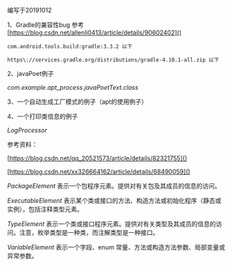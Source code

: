 编写于20191012 

1、Gradle的兼容性bug 参考
[https://blog.csdn.net/allenli0413/article/details/90602402]()

`com.android.tools.build:gradle:3.3.2 以下`

`https\://services.gradle.org/distributions/gradle-4.10.1-all.zip 以下`

2、javaPoet例子

*com.example.apt_process.javaPoetText.class*

3、一个自动生成工厂模式的例子（apt的使用例子）

4、一个打印类信息的例子 

*LogProcessor*

参考资料：

[https://blog.csdn.net/qq_20521573/article/details/82321755]()

[https://blog.csdn.net/xx326664162/article/details/68490059]()

*PackageElement* 表示一个包程序元素。提供对有关包及其成员的信息的访问。

*ExecutableElement*  表示某个类或接口的方法、构造方法或初始化程序（静态或实例），包括注释类型元素。

*TypeElement*  表示一个类或接口程序元素。提供对有关类型及其成员的信息的访问。注意，枚举类型是一种类，而注解类型是一种接口。

*VariableElement*  表示一个字段、enum 常量、方法或构造方法参数、局部变量或异常参数。
